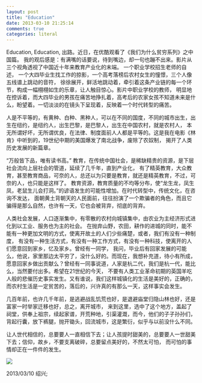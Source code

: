 ```yaml
---
layout: post
title: "Education"
date: 2013-03-10 21:25:14
comments: true
categories: literal
---
```

Education, Education, 出路。近日，在优酷观看了《我们为什么贫穷系列》之中国篇。
我的观后感是：有满嘴的话要说，待到嘴边，却一句也蹦不出来。影片从三个视角透视了中国近十年来教育产业化的末端。
一个职业学校招生老师的自述， 一个大四毕业生找工作的掠影，一个高考落榜后农村女生的憧憬，三个人像五线谱上跳动的音符，
徐徐展开，鲜活地跳动着，牵引着这条产业链的每一个环节，构成一幅栩栩如生的乐章，让人触目惊心。影片中职业学校的教师，
明显地在控诉着，而大四毕业的男孩在痛苦地挣扎着，高考后的农家女孩不知道未来是什么，盼望着。一切淡淡的在镜头下呈现着，反映着一个时代转型的痛苦。

人是不平等的，有黄种、白种、黑种人，可以在不同的国度，不同的城市出生，出生在纽约，是纽约人，出生巴黎，是巴黎人，出生在中国农村，就是农村人，
本无所谓好坏，无所谓优良，在法律、制度面前人人都是平等的。这是我在电影《林肯》中听到的，19世纪中期的美国爆发了南北战争，废除了农奴制，
揭开了人类历史发展的新篇章。

“万般皆下品，唯有读书高。” 教育，在传统中国社会，是稀缺精贵的资源，是下层社会流向上层社会的管道，延续了几千年，直到产业化，
有了精英教育，大众教育，甚至教育商品，可奈的人，总还以为只要是教育，就还是精英教育，不过，可奈的人，也只能是这样了。
教育资源，教育质量的不均等分布，使“龙生龙，凤生凤，老鼠生儿会打洞。”的谚语发生的可能性增加。在时代转型中，传统文化，在咨询不发达，
面朝黄土背朝天的人民面前，往往扮演了一个欺骗者的角色，而且它骗得是那么自然，也许有一天，它也会被背弃，彻底的背弃。

人类社会发展，人口逐渐集中，有零散的农村向城镇集中，由农业为主经济形式进化到以工业、服务也为主的社会。
在抛弃山野，农田，耕作的进城的同时，能不能有一种更加文明的方式，使离开故土的人们少些痛楚，或者，我们有没有一种制度，
有没有一种生活方式，有没有一种工作方式，有没有一种科技，使离开的人们愿意回到家乡，忆及家乡。曾经有一同学，
我问，毕业后有回家发展的可能么，他说，家里那边太平穷了，没什么好的。而现在，我想补充道，待小有所成，
愿意回家乡做出贡献么？曾经有一同事说道，人家是杭二代，我们是杭一代，能比么，当然要付出多。希望在21世纪的今天，
不要有人类工业革命初期的英国羊吃人般的悲催历史事实发生。又有谁说，我们这样城镇化的生活是美好的，正确的，
而农村生活是一定贫苦的，落后的，兴许真的有那么一天，这样事实会发生。

几百年前，也许几千年前，是逃避战乱饥荒也好，是退避庙堂归隐山林也好，还是富家一时举家迁移也好，总之，离开城市，
来到这里，选中了这个地方，盖起了祠堂，供奉上祖宗，续起家谱，开荒种地，引渠灌溉，而今，他们的子子孙孙们，
背起行囊，放下裤腿，抛开锄头，回流城市，这是繁衍，似乎与以前没什么不同。

让人世代相信的，总要要人一直相信下去；让人孩提时甜美的，总要要人一世甜美下去；信仰，故乡，不要支离破碎，总要留点美好的，不然太可怕，
而可怕的事情却正在一件件的发生。

![](/photo/2013-03-10-education/DSC_0245min.jpg)

2013/03/10 绍兴;
